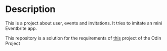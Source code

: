 # Description

This is a project about user, events and invitations. It tries to imitate an mini Eventbrite app.

This repository is a solution for the requirements of [this](https://www.theodinproject.com/courses/ruby-on-rails/lessons/associations) project of the Odin Project